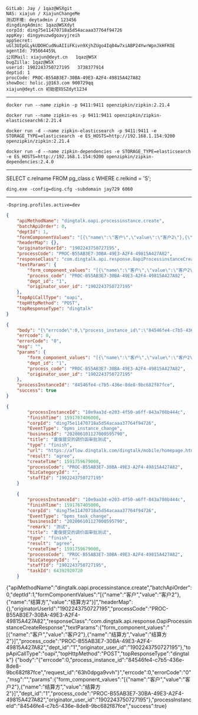 	GitLab: Jay / 1qaz@WSXgit
	NAS: xiajun / XiajunChangeMe
	测试环境: deytadmin / 123456
	dingdingAdmin: 1qaz@WSXdyt 
	corpId: ding75e11470718a5d54acaaa37764f94726
	appKey: dingyeuzwdgoavyjreih
	appSecret: uGl3UIpGLykUDOHCudNuAIIiFKivn9XjhZUgo4Iq04w7xiABP24YwrWpnJkHFKOE
	agentId: 795664459L
	公司Mail: xiajun@deyt.cn   1qaz@WSX
	bugZilla: 1qaz@WSX
	userid: 1902243750727195   3738377914
	deptid: 1
	procCode: PROC-B55AB3E7-30BA-49E3-A2F4-49815A427A82
	showDoc: holic.j@163.com 900729qq
	xiajun@deyt.cn 初始密码SZdyt1234
	
---------------
```shell script
docker run --name zipkin -p 9411:9411 openzipkin/zipkin:2.21.4

docker run --name zipkin-es -p 9411:9411 openzipkin/zipkin-elasticsearch6:2.21.4

docker run -d --name zipkin-elasticsearch -p 9411:9411 -e STORAGE_TYPE=elasticsearch -e ES_HOSTS=http://192.168.1.154:9200 openzipkin/zipkin:2.21.4

docker run -d --name zipkin-dependencies -e STORAGE_TYPE=elasticsearch -e ES_HOSTS=http://192.168.1.154:9200 openzipkin/zipkin-dependencies:2.4.0
```
---------------
SELECT c.relname FROM pg_class c WHERE c.relkind = 'S';
```shell script
ding.exe -config=ding.cfg -subdomain jay729 6060
```
---------------
```shell script
-Dspring.profiles.active=dev
```


```json
{
	"apiMethodName": "dingtalk.oapi.processinstance.create",
	"batchApiOrder": 0,
	"deptId": 1,
	"formComponentValues": "[{\"name\":\"客户\",\"value\":\"客户2\"},{\"name\":\"结算方\",\"value\":\"结算方2\"}]",
	"headerMap": {},
	"originatorUserId": "1902243750727195",
	"processCode": "PROC-B55AB3E7-30BA-49E3-A2F4-49815A427A82",
	"responseClass": "com.dingtalk.api.response.OapiProcessinstanceCreateResponse",
	"textParams": {
		"form_component_values": "[{\"name\":\"客户\",\"value\":\"客户2\"},{\"name\":\"结算方\",\"value\":\"结算方2\"}]",
		"process_code": "PROC-B55AB3E7-30BA-49E3-A2F4-49815A427A82",
		"dept_id": "1",
		"originator_user_id": "1902243750727195"
	},
	"topApiCallType": "oapi",
	"topHttpMethod": "POST",
	"topResponseType": "dingtalk"
}
```

```json
{
	"body": "{\"errcode\":0,\"process_instance_id\":\"84546fe4-c7b5-436e-8de8-9bc682f87fce\",\"request_id\":\"63h0dpga9vvh\"}",
	"errcode": 0,
	"errorCode": "0",
	"msg": "",
	"params": {
		"form_component_values": "[{\"name\":\"客户\",\"value\":\"客户2\"},{\"name\":\"结算方\",\"value\":\"结算方2\"}]",
		"dept_id": "1",
		"process_code": "PROC-B55AB3E7-30BA-49E3-A2F4-49815A427A82",
		"originator_user_id": "1902243750727195"
	},
	"processInstanceId": "84546fe4-c7b5-436e-8de8-9bc682f87fce",
	"success": true
}
```

```json
{
        "processInstanceId": "10e9aa3d-e203-4f50-a6ff-843a708b444c",
        "finishTime": 1591767406000,
        "corpId": "ding75e11470718a5d54acaaa37764f94726",
        "EventType": "bpms_instance_change",
        "businessId": "202006101127000595790",
        "title": "夏俊提交的调价函审批测试",
        "type": "finish",
        "url": "https://aflow.dingtalk.com/dingtalk/mobile/homepage.htm?corpid=ding75e11470718a5d54acaaa37764f94726&dd_share=false&showmenu=false&dd_progress=false&back=native&procInstId=10e9aa3d-e203-4f50-a6ff-843a708b444c&taskId=&swfrom=isv&dinghash=approval&dd_from=corp#approval",
        "result": "agree",
        "createTime": 1591759679000,
        "processCode": "PROC-B55AB3E7-30BA-49E3-A2F4-49815A427A82",
        "bizCategoryId": "",
        "staffId": "1902243750727195"
    }
```

```json
    {
        "processInstanceId": "10e9aa3d-e203-4f50-a6ff-843a708b444c",
        "finishTime": 1591767405000,
        "corpId": "ding75e11470718a5d54acaaa37764f94726",
        "EventType": "bpms_task_change",
        "businessId": "202006101127000595790",
        "remark": "测试",
        "title": "夏俊提交的调价函审批测试",
        "type": "finish",
        "result": "agree",
        "createTime": 1591759679000,
        "processCode": "PROC-B55AB3E7-30BA-49E3-A2F4-49815A427A82",
        "bizCategoryId": "",
        "staffId": "1902243750727195",
        "taskId": 64392920720
    }
```


{"apiMethodName":"dingtalk.oapi.processinstance.create","batchApiOrder":0,"deptId":1,"formComponentValues":"[{\"name\":\"客户\",\"value\":\"客户2\"},{\"name\":\"结算方\",\"value\":\"结算方2\"}]","headerMap":{},"originatorUserId":"1902243750727195","processCode":"PROC-B55AB3E7-30BA-49E3-A2F4-49815A427A82","responseClass":"com.dingtalk.api.response.OapiProcessinstanceCreateResponse","textParams":{"form_component_values":"[{\"name\":\"客户\",\"value\":\"客户2\"},{\"name\":\"结算方\",\"value\":\"结算方2\"}]","process_code":"PROC-B55AB3E7-30BA-49E3-A2F4-49815A427A82","dept_id":"1","originator_user_id":"1902243750727195"},"topApiCallType":"oapi","topHttpMethod":"POST","topResponseType":"dingtalk"}
{"body":"{\"errcode\":0,\"process_instance_id\":\"84546fe4-c7b5-436e-8de8-9bc682f87fce\",\"request_id\":\"63h0dpga9vvh\"}","errcode":0,"errorCode":"0","msg":"","params":{"form_component_values":"[{\"name\":\"客户\",\"value\":\"客户2\"},{\"name\":\"结算方\",\"value\":\"结算方2\"}]","dept_id":"1","process_code":"PROC-B55AB3E7-30BA-49E3-A2F4-49815A427A82","originator_user_id":"1902243750727195"},"processInstanceId":"84546fe4-c7b5-436e-8de8-9bc682f87fce","success":true}
